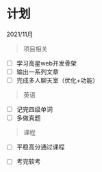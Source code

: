 # 计划

2021/11月

> 项目相关

- [ ] 学习高星web开发骨架
- [ ] 输出一系列文章
- [ ] 完成多人聊天室（优化+功能）

> 英语

- [ ] 记完四级单词
- [ ] 多做真题

> 课程

- [ ] 平稳高分通过课程
- [ ] 考完软考

